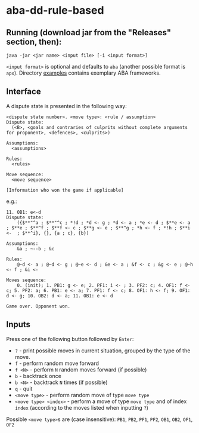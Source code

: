 # aba-dd-rule-based

## Running (download jar from the "Releases" section, then):

```
java -jar <jar name> <input file> [-i <input format>]
```

`<input format>` is optional and defaults to `aba` (another possible format is `apx`). 
Directory [examples](examples) contains exemplary ABA frameworks.

## Interface
A dispute state is presented in the following way:

```
<dispute state number>. <move type>: <rule / assumption>
Dispute state:
  (<B>, <goals and contraries of culprits without complete arguments for proponent>, <defences>, <culprits>)
  
Assumptions:
  <assumptions>
  
Rules:
  <rules>

Move sequence:
  <move sequence>
  
[Information who won the game if applicable]  
```

e.g.:

```
11. OB1: e<-d
Dispute state:
	({$**"^a ; $**"^c ; *!d ; *d <- g ; *d <- a ; *e <- d ; $**e <- a ; $**e ; $**^f ; $**f <- c ; $**g <- e ; $**^g ; *h <- f ; *!h ; $**i <-  ; $**^i}, {}, {a ; c}, {b}) 
	
Assumptions:
	&a ; ~--b ; &c
	
Rules:
	@~d <- a ; @~d <- g ; @~e <- d ; &e <- a ; &f <- c ; &g <- e ; @~h <- f ; &i <-
	
Moves sequence:
	0. (init); 1. PB1: g <- e; 2. PF1: i <- ; 3. PF2: c; 4. OF1: f <- c; 5. PF2: a; 6. PB1: e <- a; 7. PF1: f <- c; 8. OF1: h <- f; 9. OF1: d <- g; 10. OB2: d <- a; 11. OB1: e <- d
	
Game over. Opponent won.
```

## Inputs
Press one of the following button followed by `Enter`:
 - `?` - print possible moves in current situation, grouped by the type of the move.
 - `f` - perform random move forward
 - `f <N>` - perform `N` random moves forward (if possible)
 - `b` - backtrack once
 - `b <N>` - backtrack `N` times (if possible)
 - `q` - quit
 - `<move type>` - perform random move of type `move type`
 - `<move type> <index>` - perform a move of type `move type` and of index `index` (according to the moves listed when inputting `?`)
 
Possible `<move type>`s are (case insensitive): 
`PB1`, `PB2`, `PF1`, `PF2`, `OB1`, `OB2`, `OF1`, `OF2`


